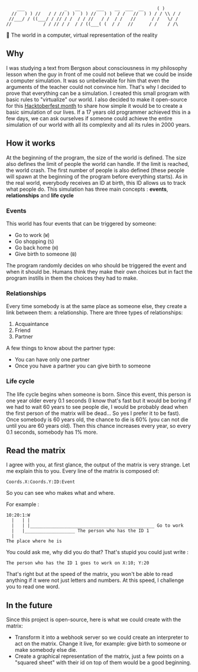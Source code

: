 ```
    ___               _   __      ___    __  ___  __     ( )       
  //   ) ) //   / / // ) )  ) ) //   ) )  / /   //  ) ) / / \\ / / 
 //___/ / ((___/ / // / /  / / //   / /  / /   //      / /   \/ /  
//            / / // / /  / / ((___( (  / /   //      / /    / /\
```

🔌 The world in a computer, virtual representation of the reality

## Why
I was studying a text from Bergson about consciousness in my philosophy lesson when the guy in front of me could not believe that we could be inside a computer simulation. It was so unbelievable for him that even the arguments of the teacher could not convince him. That's why I decided to prove that everything can be a simulation. I created this small program with basic rules to "virtualize" our world.
I also decided to make it open-source for this [Hacktoberfest month](https://hacktoberfest.digitalocean.com/) to share how simple it would be to create a basic simulation of our lives. If a 17 years old programmer achieved this in a few days, we can ask ourselves if someone could achieve the entire simulation of our world with all its complexity and all its rules in 2000 years.

## How it works
At the beginning of the program, the size of the world is defined. The size also defines the limit of people the world can handle. If the limit is reached, the world crash. The first number of people is also defined (these people will spawn at the beginning of the program before everything starts). As in the real world, everybody receives an ID at birth, this ID allows us to track what people do.
This simulation has three main concepts : **events**,  **relationships** and **life cycle**

### Events
This world has four events that can be triggered by someone:

* Go to work (`W`)
* Go shopping (`S`)
* Go back home (`H`)
* Give birth to someone (`B`)

The program randomly decides on who should be triggered the event and when it should be. Humans think they make their own choices but in fact the program instills in them the choices they had to make.

### Relationships
Every time somebody is at the same place as someone else, they create a link between them: a relationship. There are three types of relationships:
1. Acquaintance 
2. Friend
3. Partner

A few things to know about the partner type:
* You can have only one partner
* Once you have a partner you can give birth to someone

### Life cycle
The life cycle begins when someone is born. Since this event, this person is one year older every 0.1 seconds (I know that's fast but it would be boring if we had to wait 60 years to see people die, I would be probably dead when the first person of the matrix will be dead... So yes I prefer it to be fast). Once somebody is 60 years old, the chance to die is 60% (you can not die until you are 60 years old). Then this chance increases every year, so every 0.1 seconds, somebody has 1% more.

## Read the matrix

I agree with you, at first glance, the output of the matrix is very strange. Let me explain this to you.
Every line of the matrix is composed of:
```
Coords.X:Coords.Y:ID:Event
```

So you can see who makes what and where.

For example :
```
10:20:1:W
  |   | |
  |   | |_______________________________________________ Go to work
  |   |___________________ The person who has the ID 1
  |
The place where he is
```

You could ask me, why did you do that? That's stupid you could just write :
```
The person who has the ID 1 goes to work on X:10; Y:20
```

That's right but at the speed of the matrix, you won't be able to read anything if it were not just letters and numbers. At this speed, I challenge you to read one word.

## In the future
Since this project is open-source, here is what we could create with the matrix:

* Transform it into a webhook server so we could create an interpreter to act on the matrix. Change it live, for example: give birth to someone or make somebody else die.
* Create a graphical representation of the matrix, just a few points on a "squared sheet" with their id on top of them would be a good beginning.